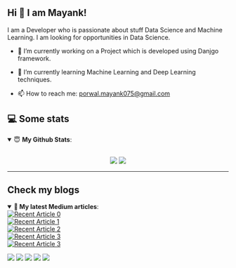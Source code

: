 ## Hi 👋 I am Mayank!

I am a Developer who is passionate about stuff Data Science and Machine Learning. I am looking for opportunities in Data Science.

- 🔭 I’m currently working on a Project which is developed using Danjgo framework.

- 🌱 I’m currently learning Machine Learning and Deep Learning techniques.

- 📫 How to reach me: porwal.mayank075@gmail.com

## 💻 Some stats

<details open>
 <summary> 😇 <b>My Github Stats</b>: </summary>
<br>
<p align = "center">
  <img src = "https://github-readme-stats.vercel.app/api?username=mayank4G&show_icons=true&theme=tokyonight&line_height=27">
  <img src = "https://github-readme-stats.vercel.app/api/top-langs/?username=mayank4G&hide=css,java,html&theme=tokyonight">
</p>

</details>
<!---
## Data Science


### [Boston Airbnb Price Estimator](https://zhaoyunma.medium.com/boston-airbnb-listing-price-estimator-ea34e5370395)

<img src="DS_project/project_2.png?raw=true"/>
--->

---
 ## Check my blogs
 
<details open> 
  
 <summary><b>📑 My latest Medium articles</b>:</summary> 
   <a target="_blank" href="https://github-readme-medium-recent-article.vercel.app/medium/@porwal-mayank075/0"><img src="https://github-readme-medium-recent-article.vercel.app/medium/@porwal-mayank075/0" alt="Recent Article 0"></a>
   <br>
   <a target="_blank" href="https://github-readme-medium-recent-article.vercel.app/medium/@porwal-mayank075/1"><img src="https://github-readme-medium-recent-article.vercel.app/medium/@porwal-mayank075/1" alt="Recent Article 1"></a>
  <br>
  <a target="_blank" href="https://github-readme-medium-recent-article.vercel.app/medium/@porwal-mayank075/2"><img src="https://github-readme-medium-recent-article.vercel.app/medium/@porwal-mayank075/2" alt="Recent Article 2"></a>
  <br>
  <a target="_blank" href="https://github-readme-medium-recent-article.vercel.app/medium/@porwal-mayank075/3"><img src="https://github-readme-medium-recent-article.vercel.app/medium/@porwal-mayank075/3" alt="Recent Article 3"></a>
  <br>
  <a target="_blank" href="https://github-readme-medium-recent-article.vercel.app/medium/@porwal-mayank075/4"><img src="https://github-readme-medium-recent-article.vercel.app/medium/@porwal-mayank075/4" alt="Recent Article 3"></a>
</details>
  

[<img src="https://img.shields.io/badge/twitter-%231DA1F2.svg?&style=for-the-badge&logo=twitter&logoColor=white" />](https://twitter.com/porwal1234) [<img src="https://img.shields.io/badge/medium-%2312100E.svg?&style=for-the-badge&logo=medium&logoColor=white" />](https://medium.com/porwal-mayank075)  [<img src="https://img.shields.io/badge/linkedin-%230077B5.svg?&style=for-the-badge&logo=linkedin&logoColor=white" />](https://www.linkedin.com/in/mayankporwal1993/) [<img src = "https://img.shields.io/badge/instagram-%23E4405F.svg?&style=for-the-badge&logo=instagram&logoColor=white">](https://www.instagram.com/porwalmayank/) [<img src = "https://img.shields.io/badge/facebook-%231877F2.svg?&style=for-the-badge&logo=facebook&logoColor=white">](https://www.facebook.com/mayank.porwal1)


